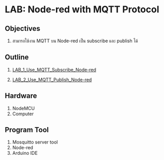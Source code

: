 # LAB: Node-red with MQTT Protocol

## **Objectives**

1. สามารถใช้งาน MQTT บน Node-red เป็น subscribe และ publish ได้


## **Outline**

1. [LAB_1_Use_MQTT_Subscribe_Node-red](https://github.com/Advance-Innovation-Centre-AIC/EE_Curriculum/blob/main/term2_65_EMB62_IoT/LAB02/LAB_1_Use_MQTT_Subscribe_Node-red.md)

2. [LAB_2_Use_MQTT_Publish_Node-red](https://github.com/Advance-Innovation-Centre-AIC/EE_Curriculum/blob/main/term2_65_EMB62_IoT/LAB02/LAB_2_Use_MQTT_Publish_Node-red.md)



## **Hardware**

1. NodeMCU
2. Computer

## **Program Tool**
1. Mosquitto server tool
2. Node-red
3. Arduino IDE 


